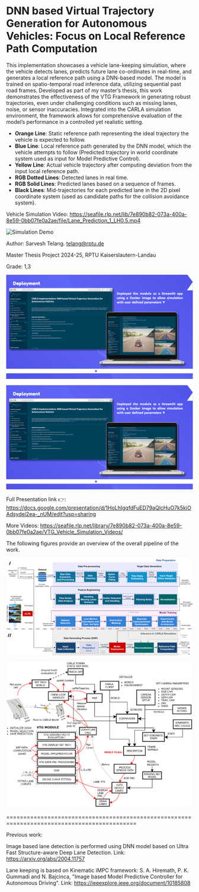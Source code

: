 # DNN based Virtual Trajectory Generation for Autonomous Vehicles: Focus on Local Reference Path Computation

This implementation showcases a vehicle lane-keeping simulation, where the vehicle detects lanes, predicts future lane co-ordinates in real-time, and generates a local reference path using a DNN-based model. The model is trained on spatio-temporal road inference data, utilizing sequential past road frames. Developed as part of my master’s thesis, this work demonstrates the effectiveness of the VTG Framework in generating robust trajectories, even under challenging conditions such as missing lanes, noise, or sensor inaccuracies. Integrated into the CARLA simulation environment, the framework allows for comprehensive evaluation of the model’s performance in a controlled yet realistic setting.
  
- **Orange Line**: Static reference path representing the ideal trajectory the vehicle is expected to follow.
- **Blue Line**: Local reference path generated by the DNN model, which the vehicle attempts to follow (Predicted trajectory in world coordinate system used as input for Model Predictive Control).
- **Yellow Line**: Actual vehicle trajectory after computing deviation from the input local reference path.
- **RGB Dotted Lines**: Detected lanes in real time.
- **RGB Solid Lines**: Predicted lanes based on a sequence of frames.
- **Black Lines**: Mid-trajectories for each predicted lane in the 2D pixel coordinate system (used as candidate paths for the collision avoidance system).

Vehicle Simulation Video: https://seafile.rlp.net/lib/7e890b82-073a-400a-8e59-0bb07fe0a2ae/file/Lane_Prediction_1_LH0.5.mp4

![Simulation Demo](Vehicle_Simulation_Demo.gif)

Author: Sarvesh Telang. telang@rptu.de

Master Thesis Project 2024-25, RPTU Kaiserslautern-Landau

Grade: 1,3

[![Presentation](Thesis_Overview.png)](https://docs.google.com/presentation/d/1HoLhIgqfdFuED79aQlcHuO7k5kiOAdsydei2ea-_nUM/edit?usp=sharing)

![Presentation](Thesis_Overview.png)

Full Presentation link 👉: https://docs.google.com/presentation/d/1HoLhIgqfdFuED79aQlcHuO7k5kiOAdsydei2ea-_nUM/edit?usp=sharing

More Videos: https://seafile.rlp.net/library/7e890b82-073a-400a-8e59-0bb07fe0a2ae/VTG_Vehicle_Simulation_Videos/

The following figures provide an overview of the overall pipeline of the work.

![Overall Pipeline](Thesis_Implementation_Pipeline.png)

![Carla Implementation](Simulation_over_CARLA.png)

============================================================================================

Previous work:

Image based lane detection is performed using DNN model based on Ultra Fast Structure-aware Deep Lane Detection. Link: https://arxiv.org/abs/2004.11757 

Lane keeping is based on Kinematic iMPC framework: S. A. Hiremath, P. K. Gummadi and N. Bajcinca, "Image based Model Predictive Controller for Autonomous Driving". Link: https://ieeexplore.ieee.org/document/10185808
